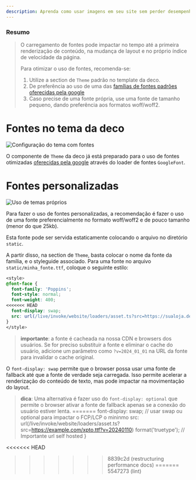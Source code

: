 ```yaml
---
description: Aprenda como usar imagens em seu site sem perder desempenho.
---
```


### Resumo

> O carregamento de fontes pode impactar no tempo até a primeira renderização de
> conteúdo, na mudança de layout e no próprio índice de velocidade da página.
>
> Para otimizar o uso de fontes, recomenda-se:
>
> 1. Utilize a section de `Theme` padrão no template da deco.
> 2. De preferência ao uso de uma das
   > [famílias de fontes padrões oferecidas pela google](https://fonts.google.com/)
> 3. Caso precise de uma fonte própria, use uma fonte de tamanho pequeno, dando
   > preferência aos formatos woff/woff2.

# Fontes no tema da deco

![Configuração do tema com fontes](https://github.com/deco-sites/starting/assets/882438/c697a548-0beb-49d5-af67-0a1bb0f9f043)

O componente de `Theme` da deco já está preparado para o uso de fontes
otimizadas [oferecidas pela google](https://fonts.google.com/) através do loader
de fontes `GoogleFont`.

# Fontes personalizadas

![Uso de temas próprios](https://github.com/deco-sites/starting/assets/882438/2a267a57-34eb-479f-91dc-e8e3f10cfca8)

Para fazer o uso de fontes personalizadas, a recomendação é fazer o uso de uma
fonte preferencialmente no formato woff/woff2 e de pouco tamanho (menor do que
25kb).

Esta fonte pode ser servida estaticamente colocando o arquivo no diretório
`static`.

A partir disso, na section de `Theme`, basta colocar o nome da fonte da família,
e o styleguide associado. Para uma fonte no arquivo `static/minha_fonte.ttf`,
coloque o seguinte estilo:

```css
<style>
@font-face {
  font-family: 'Poppins';
  font-style: normal;
  font-weight: 400;
<<<<<<< HEAD
  font-display: swap;
  src: url(/live/invoke/website/loaders/asset.ts?src=https://sualoja.deco.site/minha_fonte.ttf) format('truetype');
}
</style>
```

> **importante**: a fonte é cacheada na nossa CDN e browsers dos usuários. Se
> for preciso substituir a fonte e eliminar o cache do usuário, adicione um
> parâmetro como `?v=2024_01_01` na URL da fonte para invalidar o cache
> original.

O `font-display: swap` permite que o browser possa usar uma fonte de fallback
até que a fonte de verdade seja carregada. Isso permite acelerar a renderização
do conteúdo de texto, mas pode impactar na movimentação do layout.

> **dica**: Uma alternativa é fazer uso do `font-display: optional` que permite
> o browser ativar a fonte de fallback apenas se a conexão do usuário estiver
> lenta.
=======
  font-display: swap; // usar swap ou optional para impactar o FCP/LCP o mininmo
  src: url(/live/invoke/website/loaders/asset.ts?src=https://example.com/xpto.ttf?v=20240110) format('truetype'); // Importante url self hosted
}
</style>
<<<<<<< HEAD

>>>>>>> 8839c2d (restructuring performance docs)
=======
>>>>>>> 5547273 (lint)
